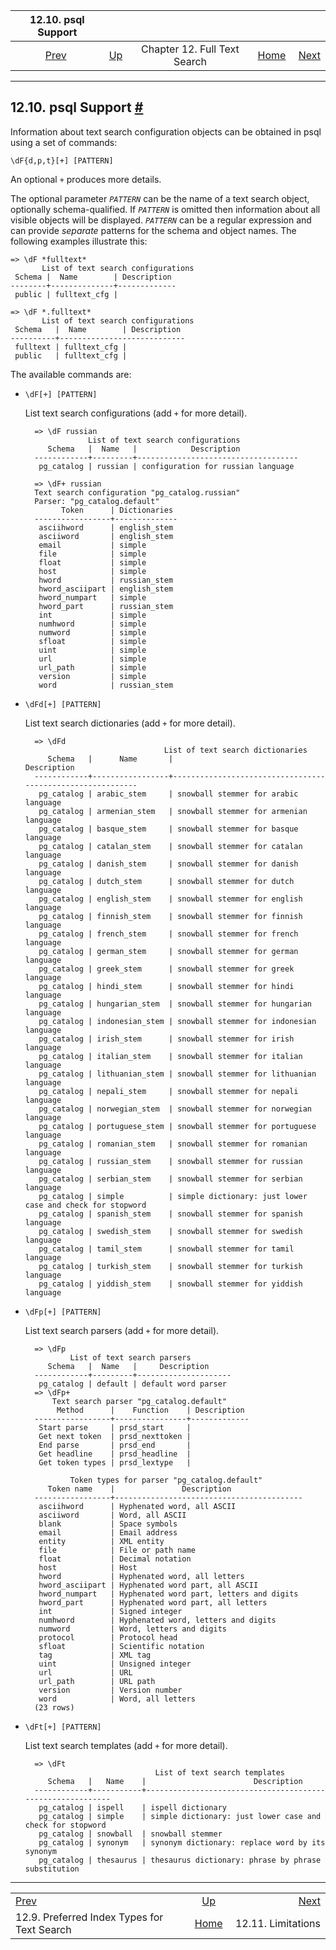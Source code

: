 <!--?xml version="1.0" encoding="UTF-8" standalone="no"?-->

|                               12.10. psql Support                              |                                                      |                              |                                                       |                                                           |
| :----------------------------------------------------------------------------: | :--------------------------------------------------- | :--------------------------: | ----------------------------------------------------: | --------------------------------------------------------: |
| [Prev](textsearch-indexes.html "12.9. Preferred Index Types for Text Search")  | [Up](textsearch.html "Chapter 12. Full Text Search") | Chapter 12. Full Text Search | [Home](index.html "PostgreSQL 17devel Documentation") |  [Next](textsearch-limitations.html "12.11. Limitations") |

***

## 12.10. psql Support [#](#TEXTSEARCH-PSQL)

Information about text search configuration objects can be obtained in psql using a set of commands:

    \dF{d,p,t}[+] [PATTERN]

An optional `+` produces more details.

The optional parameter *`PATTERN`* can be the name of a text search object, optionally schema-qualified. If *`PATTERN`* is omitted then information about all visible objects will be displayed. *`PATTERN`* can be a regular expression and can provide *separate* patterns for the schema and object names. The following examples illustrate this:

    => \dF *fulltext*
           List of text search configurations
     Schema |  Name        | Description
    --------+--------------+-------------
     public | fulltext_cfg |

<!---->

    => \dF *.fulltext*
           List of text search configurations
     Schema   |  Name        | Description
    ----------+----------------------------
     fulltext | fulltext_cfg |
     public   | fulltext_cfg |

The available commands are:

* `\dF[+] [PATTERN]`

    List text search configurations (add `+` for more detail).

        => \dF russian
                    List of text search configurations
           Schema   |  Name   |            Description
        ------------+---------+------------------------------------
         pg_catalog | russian | configuration for russian language

        => \dF+ russian
        Text search configuration "pg_catalog.russian"
        Parser: "pg_catalog.default"
              Token      | Dictionaries
        -----------------+--------------
         asciihword      | english_stem
         asciiword       | english_stem
         email           | simple
         file            | simple
         float           | simple
         host            | simple
         hword           | russian_stem
         hword_asciipart | english_stem
         hword_numpart   | simple
         hword_part      | russian_stem
         int             | simple
         numhword        | simple
         numword         | simple
         sfloat          | simple
         uint            | simple
         url             | simple
         url_path        | simple
         version         | simple
         word            | russian_stem

* `\dFd[+] [PATTERN]`

    List text search dictionaries (add `+` for more detail).

        => \dFd
                                     List of text search dictionaries
           Schema   |      Name       |                        Description
        ------------+-----------------+-----------------------------------------------------------
         pg_catalog | arabic_stem     | snowball stemmer for arabic language
         pg_catalog | armenian_stem   | snowball stemmer for armenian language
         pg_catalog | basque_stem     | snowball stemmer for basque language
         pg_catalog | catalan_stem    | snowball stemmer for catalan language
         pg_catalog | danish_stem     | snowball stemmer for danish language
         pg_catalog | dutch_stem      | snowball stemmer for dutch language
         pg_catalog | english_stem    | snowball stemmer for english language
         pg_catalog | finnish_stem    | snowball stemmer for finnish language
         pg_catalog | french_stem     | snowball stemmer for french language
         pg_catalog | german_stem     | snowball stemmer for german language
         pg_catalog | greek_stem      | snowball stemmer for greek language
         pg_catalog | hindi_stem      | snowball stemmer for hindi language
         pg_catalog | hungarian_stem  | snowball stemmer for hungarian language
         pg_catalog | indonesian_stem | snowball stemmer for indonesian language
         pg_catalog | irish_stem      | snowball stemmer for irish language
         pg_catalog | italian_stem    | snowball stemmer for italian language
         pg_catalog | lithuanian_stem | snowball stemmer for lithuanian language
         pg_catalog | nepali_stem     | snowball stemmer for nepali language
         pg_catalog | norwegian_stem  | snowball stemmer for norwegian language
         pg_catalog | portuguese_stem | snowball stemmer for portuguese language
         pg_catalog | romanian_stem   | snowball stemmer for romanian language
         pg_catalog | russian_stem    | snowball stemmer for russian language
         pg_catalog | serbian_stem    | snowball stemmer for serbian language
         pg_catalog | simple          | simple dictionary: just lower case and check for stopword
         pg_catalog | spanish_stem    | snowball stemmer for spanish language
         pg_catalog | swedish_stem    | snowball stemmer for swedish language
         pg_catalog | tamil_stem      | snowball stemmer for tamil language
         pg_catalog | turkish_stem    | snowball stemmer for turkish language
         pg_catalog | yiddish_stem    | snowball stemmer for yiddish language

* `\dFp[+] [PATTERN]`

    List text search parsers (add `+` for more detail).

        => \dFp
                List of text search parsers
           Schema   |  Name   |     Description
        ------------+---------+---------------------
         pg_catalog | default | default word parser
        => \dFp+
            Text search parser "pg_catalog.default"
             Method      |    Function    | Description
        -----------------+----------------+-------------
         Start parse     | prsd_start     |
         Get next token  | prsd_nexttoken |
         End parse       | prsd_end       |
         Get headline    | prsd_headline  |
         Get token types | prsd_lextype   |

                Token types for parser "pg_catalog.default"
           Token name    |               Description
        -----------------+------------------------------------------
         asciihword      | Hyphenated word, all ASCII
         asciiword       | Word, all ASCII
         blank           | Space symbols
         email           | Email address
         entity          | XML entity
         file            | File or path name
         float           | Decimal notation
         host            | Host
         hword           | Hyphenated word, all letters
         hword_asciipart | Hyphenated word part, all ASCII
         hword_numpart   | Hyphenated word part, letters and digits
         hword_part      | Hyphenated word part, all letters
         int             | Signed integer
         numhword        | Hyphenated word, letters and digits
         numword         | Word, letters and digits
         protocol        | Protocol head
         sfloat          | Scientific notation
         tag             | XML tag
         uint            | Unsigned integer
         url             | URL
         url_path        | URL path
         version         | Version number
         word            | Word, all letters
        (23 rows)

* `\dFt[+] [PATTERN]`

    List text search templates (add `+` for more detail).

        => \dFt
                                   List of text search templates
           Schema   |   Name    |                        Description
        ------------+-----------+-----------------------------------------------------------
         pg_catalog | ispell    | ispell dictionary
         pg_catalog | simple    | simple dictionary: just lower case and check for stopword
         pg_catalog | snowball  | snowball stemmer
         pg_catalog | synonym   | synonym dictionary: replace word by its synonym
         pg_catalog | thesaurus | thesaurus dictionary: phrase by phrase substitution

***

|                                                                                |                                                       |                                                           |
| :----------------------------------------------------------------------------- | :---------------------------------------------------: | --------------------------------------------------------: |
| [Prev](textsearch-indexes.html "12.9. Preferred Index Types for Text Search")  |  [Up](textsearch.html "Chapter 12. Full Text Search") |  [Next](textsearch-limitations.html "12.11. Limitations") |
| 12.9. Preferred Index Types for Text Search                                    | [Home](index.html "PostgreSQL 17devel Documentation") |                                        12.11. Limitations |
